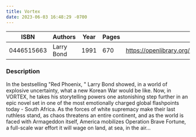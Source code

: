 ```yaml
---
title: Vortex
date: 2023-06-03 16:48:29 -0700
---
```


| ISBN        | Authors      | Year    | Pages    | URL   |
| ----------- | ------------ | ------- | -------- | ----- |
| 0446515663  | Larry Bond| 1991| 670|https://openlibrary.org/books/OL1888989M/Vortex|    

### Description
In the bestselling "Red Phoenix, " Larry Bond showed, in a world of explosive uncertainty, what a new Korean War would be like. Now, in VORTEX, he takes his storytelling powers one astonishing step further in an epic novel set in one of the most emotionally charged global flashpoints today - South Africa. As the forces of white supremacy make their last ruthless stand, as chaos threatens an entire continent, and as the world is faced with Armageddon itself, America mobilizes Operation Brave Fortune, a full-scale war effort it will wage on land, at sea, in the air...